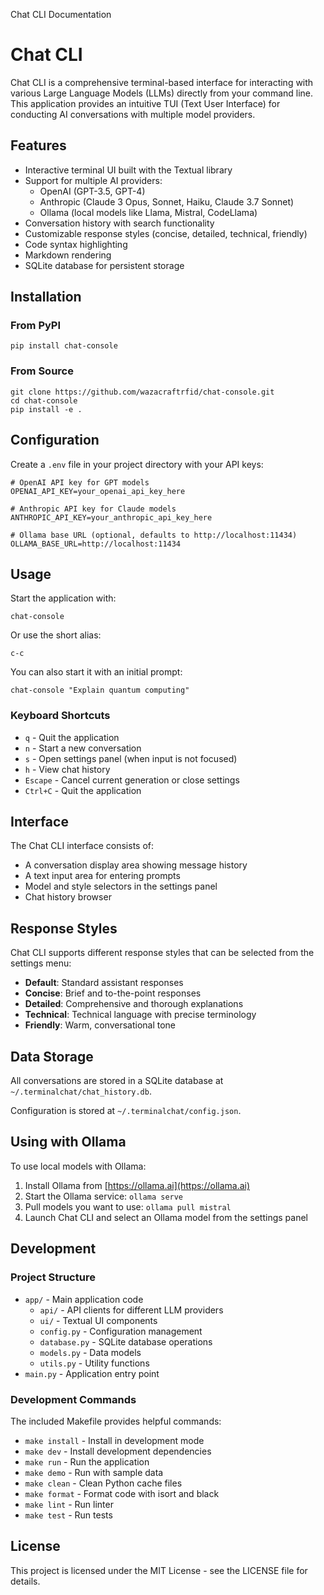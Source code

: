   Chat CLI Documentation

Chat CLI
========

Chat CLI is a comprehensive terminal-based interface for interacting with various Large Language Models (LLMs) directly from your command line. This application provides an intuitive TUI (Text User Interface) for conducting AI conversations with multiple model providers.

Features
--------

*   Interactive terminal UI built with the Textual library
*   Support for multiple AI providers:
    *   OpenAI (GPT-3.5, GPT-4)
    *   Anthropic (Claude 3 Opus, Sonnet, Haiku, Claude 3.7 Sonnet)
    *   Ollama (local models like Llama, Mistral, CodeLlama)
*   Conversation history with search functionality
*   Customizable response styles (concise, detailed, technical, friendly)
*   Code syntax highlighting
*   Markdown rendering
*   SQLite database for persistent storage

Installation
------------

### From PyPI

    pip install chat-console

### From Source

    git clone https://github.com/wazacraftrfid/chat-console.git
    cd chat-console
    pip install -e .

Configuration
-------------

Create a `.env` file in your project directory with your API keys:

    # OpenAI API key for GPT models
    OPENAI_API_KEY=your_openai_api_key_here
    
    # Anthropic API key for Claude models
    ANTHROPIC_API_KEY=your_anthropic_api_key_here
    
    # Ollama base URL (optional, defaults to http://localhost:11434)
    OLLAMA_BASE_URL=http://localhost:11434

Usage
-----

Start the application with:

    chat-console

Or use the short alias:

    c-c

You can also start it with an initial prompt:

    chat-console "Explain quantum computing"

### Keyboard Shortcuts

*   `q` - Quit the application
*   `n` - Start a new conversation
*   `s` - Open settings panel (when input is not focused)
*   `h` - View chat history
*   `Escape` - Cancel current generation or close settings
*   `Ctrl+C` - Quit the application

Interface
---------

The Chat CLI interface consists of:

*   A conversation display area showing message history
*   A text input area for entering prompts
*   Model and style selectors in the settings panel
*   Chat history browser

Response Styles
---------------

Chat CLI supports different response styles that can be selected from the settings menu:

*   **Default**: Standard assistant responses
*   **Concise**: Brief and to-the-point responses
*   **Detailed**: Comprehensive and thorough explanations
*   **Technical**: Technical language with precise terminology
*   **Friendly**: Warm, conversational tone

Data Storage
------------

All conversations are stored in a SQLite database at `~/.terminalchat/chat_history.db`.

Configuration is stored at `~/.terminalchat/config.json`.

Using with Ollama
-----------------

To use local models with Ollama:

1.  Install Ollama from [https://ollama.ai](https://ollama.ai)
2.  Start the Ollama service: `ollama serve`
3.  Pull models you want to use: `ollama pull mistral`
4.  Launch Chat CLI and select an Ollama model from the settings panel

Development
-----------

### Project Structure

*   `app/` - Main application code
    *   `api/` - API clients for different LLM providers
    *   `ui/` - Textual UI components
    *   `config.py` - Configuration management
    *   `database.py` - SQLite database operations
    *   `models.py` - Data models
    *   `utils.py` - Utility functions
*   `main.py` - Application entry point

### Development Commands

The included Makefile provides helpful commands:

*   `make install` - Install in development mode
*   `make dev` - Install development dependencies
*   `make run` - Run the application
*   `make demo` - Run with sample data
*   `make clean` - Clean Python cache files
*   `make format` - Format code with isort and black
*   `make lint` - Run linter
*   `make test` - Run tests

License
-------

This project is licensed under the MIT License - see the LICENSE file for details.
